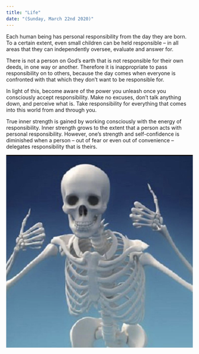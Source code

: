 ```yaml
---
title: "Life"
date: "(Sunday, March 22nd 2020)"
---
```

Each human being has personal responsibility from the day they are born. To a certain extent, even small children can be held responsible – in all areas that they can independently oversee, evaluate and answer for.

There is not a person on God’s earth that is not responsible for their own deeds, in one way or another. Therefore it is inappropriate to pass responsibility on to others, because the day comes when everyone is confronted with that which they don’t want to be responsible for.

In light of this, become aware of the power you unleash once you consciously accept responsibility. Make no excuses, don’t talk anything down, and perceive what is. Take responsibility for everything that comes into this world from and through you.

True inner strength is gained by working consciously with the energy of responsibility. Inner strength grows to the extent that a person acts with personal responsibility. However, one’s strength and self-confidence is diminished when a person – out of fear or even out of convenience – delegates responsibility that is theirs.

![Skeleton](skeleton.png)



